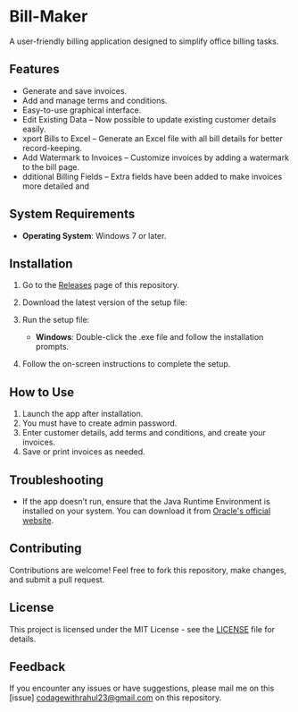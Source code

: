 # Bill-Maker
A user-friendly billing application designed to simplify office billing tasks.

## Features
- Generate and save invoices.
- Add and manage terms and conditions.
- Easy-to-use graphical interface.
- Edit Existing Data – Now possible to update existing customer details easily.
- xport Bills to Excel – Generate an Excel file with all bill details for better record-keeping.
- Add Watermark to Invoices – Customize invoices by adding a watermark to the bill page.
- dditional Billing Fields – Extra fields have been added to make invoices more detailed and

## System Requirements
- **Operating System**: Windows 7 or later.

## Installation
1. Go to the [Releases](https://github.com/CodageWithRahul/Bill-Maker-1.1/releases) page of this repository.
2. Download the latest version of the setup file:
3. Run the setup file:
   - **Windows**: Double-click the .exe file and follow the installation prompts.

  
4. Follow the on-screen instructions to complete the setup.

## How to Use
1. Launch the app after installation.
2. You must have to create admin password.
3. Enter customer details, add terms and conditions, and create your invoices.
4. Save or print invoices as needed.

## Troubleshooting
- If the app doesn’t run, ensure that the Java Runtime Environment is installed on your system. You can download it from [Oracle's official website](https://www.oracle.com/java/technologies/javase-downloads.html).

## Contributing
Contributions are welcome! Feel free to fork this repository, make changes, and submit a pull request.

## License
This project is licensed under the MIT License - see the [LICENSE](LICENSE) file for details.

## Feedback
If you encounter any issues or have suggestions, please mail me  on this [issue] codagewithrahul23@gmail.com on this repository.

